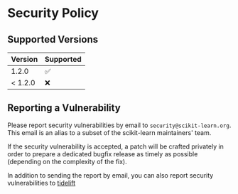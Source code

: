# Security Policy

## Supported Versions

| Version   | Supported          |
| --------- | ------------------ |
| 1.2.0     | :white_check_mark: |
| < 1.2.0   | :x:                |

## Reporting a Vulnerability

Please report security vulnerabilities by email to `security@scikit-learn.org`.
This email is an alias to a subset of the scikit-learn maintainers' team.

If the security vulnerability is accepted, a patch will be crafted privately
in order to prepare a dedicated bugfix release as timely as possible (depending
on the complexity of the fix).

In addition to sending the report by email, you can also report security
vulnerabilities to [tidelift](https://tidelift.com/security)
